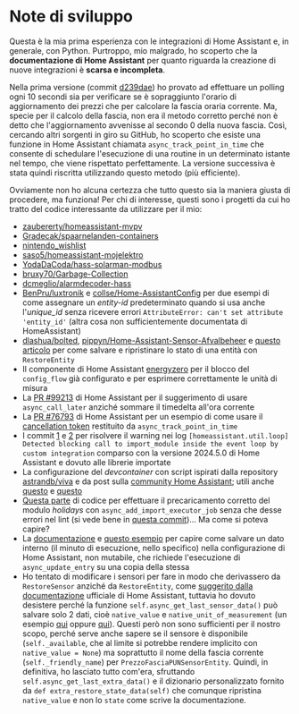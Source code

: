 # Note di sviluppo

Questa è la mia prima esperienza con le integrazioni di Home Assistant e, in generale, con Python. Purtroppo, mio malgrado, ho scoperto che la **documentazione di Home Assistant** per quanto riguarda la creazione di nuove integrazioni è **scarsa e incompleta**.

Nella prima versione (commit [d239dae](https://github.com/virtualdj/pun_sensor/commit/d239dae713ae2d06e0e80f8625eab84dc3bb4e02)) ho provato ad effettuare un polling ogni 10 secondi sia per verificare se è sopraggiunto l'orario di aggiornamento dei prezzi che per calcolare la fascia oraria corrente. Ma, specie per il calcolo della fascia, non era il metodo corretto perché non è detto che l'aggiornamento avvenisse al secondo 0 della nuova fascia.
Così, cercando altri sorgenti in giro su GitHub, ho scoperto che esiste una funzione in Home Assistant chiamata `async_track_point_in_time` che consente di schedulare l'esecuzione di una routine in un determinato istante nel tempo, che viene rispettato perfettamente. La versione successiva è stata quindi riscritta utilizzando questo metodo (più efficiente).

Ovviamente non ho alcuna certezza che tutto questo sia la maniera giusta di procedere, ma funziona! Per chi di interesse, questi sono i progetti da cui ho tratto del codice interessante da utilizzare per il mio:

- [zaubererty/homeassistant-mvpv](https://github.com/zaubererty/homeassistant-mvpv/blob/d124543a36ab90b94b85a2211f41fee5943239ac/custom_components/mypv/coordinator.py)
- [Gradecak/spaarnelanden-containers](https://github.com/Gradecak/spaarnelanden-containers/blob/39db00072bdd4f99d1cf543fba314d161147259c/custom_components/spaarnelanden/sensor.py)
- [nintendo_wishlist](https://github.com/custom-components/sensor.nintendo_wishlist/tree/main/custom_components/nintendo_wishlist)
- [saso5/homeassistant-mojelektro](https://github.com/saso5/homeassistant-mojelektro/tree/d747e74a842be5697494da6403a1055fcb4322bf/custom_components/mojelektro)
- [YodaDaCoda/hass-solarman-modbus](https://github.com/YodaDaCoda/hass-solarman-modbus/blob/36ebd2d7eef7834867805ae01de433e8f8ab2ddb/custom_components/solarman/config_flow.py)
- [bruxy70/Garbage-Collection](https://github.com/bruxy70/Garbage-Collection/blob/ae73818b3b0786ebcf72b16a6f27428e516686e6/custom_components/garbage_collection/sensor.py)
- [dcmeglio/alarmdecoder-hass](https://github.com/dcmeglio/alarmdecoder-hass/blob/a898ae18cc5562b2a5fc3a73511302b6d242fd07/custom_components/alarmdecoder/__init__.py)
- [BenPru/luxtronik](https://github.com/BenPru/luxtronik/blob/a6c5adfe91532237075fe17df63b59120a8b7098/custom_components/luxtronik/sensor.py#L856-L857) e [collse/Home-AssistantConfig](https://github.com/collse/Home-AssistantConfig/blob/e4a1bc6ee3c470619e4169ac903b88f5dad3b6a8/custom_components/elastic/sensor.py#L66) per due esempi di come assegnare un _entity-id_ predeterminato quando si usa anche l'_unique_id_ senza ricevere errori `AttributeError: can't set attribute 'entity_id'` (altra cosa non sufficientemente documentata di HomeAssistant)
- [dlashua/bolted](https://github.com/dlashua/bolted/blob/50065eba8ffb4abe498587cd889aa9ff7873aeb3/custom_components/bolted/entity_manager.py), [pippyn/Home-Assistant-Sensor-Afvalbeheer](https://github.com/pippyn/Home-Assistant-Sensor-Afvalbeheer/blob/master/custom_components/afvalbeheer/sensor.py) e [questo articolo](https://aarongodfrey.dev/programming/restoring-an-entity-in-home-assistant/) per come salvare e ripristinare lo stato di una entità con `RestoreEntity`
- Il componente di Home Assistant [energyzero](https://github.com/home-assistant/core/tree/dev/homeassistant/components/energyzero) per il blocco del `config_flow` già configurato e per esprimere correttamente le unità di misura
- La [PR #99213](https://github.com/home-assistant/core/pull/99213/files) di Home Assistant per il suggerimento di usare `async_call_later` anziché sommare il timedelta all'ora corrente
- La [PR #76793](https://github.com/home-assistant/core/pull/76793/files) di Home Assistant per un esempio di come usare il [cancellation token](https://developers.home-assistant.io/docs/integration_listen_events/#available-event-helpers) restituito da `async_track_point_in_time`
- I commit [1](https://github.com/home-assistant/core/commit/c574d86ddbafd6c18995ad9efb297fda3ce4292c) e [2](https://github.com/home-assistant/core/commit/36e7689d139d0f517bbdd8f8f2c11e18936d27b3) per risolvere il warning nei log `[homeassistant.util.loop] Detected blocking call to import_module inside the event loop by custom integration` comparso con la versione 2024.5.0 di Home Assistant e dovuto alle librerie importate
- La configurazione del _devcontainer_ con script ispirati dalla repository [astrandb/viva](https://github.com/astrandb/viva/tree/main/scripts) e da post sulla [community Home Assistant](https://community.home-assistant.io/t/developing-home-assistant-core-in-a-vscode-devcontainer/235650/36); utili anche [questo](https://www.hacf.fr/dev_tuto_1_environnement/) e [questo](https://svrooij.io/2023/01/18/home-assistant-component/)
- [Questa parte](https://github.com/bdraco/home-assistant/blob/4224234b7abfd1b31f75637b910f4fb89d5b4a0d/homeassistant/components/workday/__init__.py#L27-L31) di codice per effettuare il precaricamento corretto del modulo _holidays_ con `async_add_import_executor_job` senza che desse errori nel lint (si vede bene in [questa commit](https://github.com/virtualdj/pun_sensor/commit/17141bd3dd2914e6dab27c4fbe6a07c2274c29e4))... Ma come si poteva capire?
- La [documentazione](https://developers.home-assistant.io/docs/config_entries_config_flow_handler#config-entry-migration) e [questo esempio](https://github.com/home-assistant/core/blob/2cc54867944d804f7033f0ff3f5e458ec579aabe/homeassistant/components/tuya/__init__.py#L193-L211) per capire come salvare un dato interno (il minuto di esecuzione, nello specifico) nella configurazione di Home Assistant, non mutabile, che richiede l'esecuzione di `async_update_entry` su una copia della stessa
- Ho tentato di modificare i sensori per fare in modo che derivassero da `RestoreSensor` anziché da `RestoreEntity`, come [suggerito dalla documentazione](https://developers.home-assistant.io/docs/core/entity/sensor/?_highlight=monetary#restoring-sensor-states) ufficiale di Home Assistant, tuttavia ho dovuto desistere perché la funzione `self.async_get_last_sensor_data()` può salvare solo 2 dati, cioè `native_value` e `native_unit_of_measurement` (un esempio [qui](https://github.com/jonathan-ek/solis_modbus/blob/b768066e07d92041f8cc57e4dc6d4a67c18334ca/custom_components/solis_modbus/number.py#L251-L253) oppure [qui](https://github.com/ckarrie/ha-netgear-plus/blob/8f0aa265319cc7c4cc7100a060ab16f0858426cd/custom_components/netgear_plus/netgear_entities.py#L110-L112)). Questi però non sono sufficienti per il nostro scopo, perché serve anche sapere se il sensore è disponibile (`self._available`, che al limite si potrebbe rendere implicito con `native_value = None`) ma soprattutto il nome della fascia corrente (`self._friendly_name`) per `PrezzoFasciaPUNSensorEntity`. Quindi, in definitiva, ho lasciato tutto com'era, sfruttando `self.async_get_last_extra_data()` e il dizionario personalizzato fornito da `def extra_restore_state_data(self)` che comunque ripristina `native_value` e non lo `state` come scrive la documentazione.
